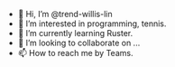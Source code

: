 - 👋 Hi, I’m @trend-willis-lin
- 👀 I’m interested in programming, tennis.
- 🌱 I’m currently learning Ruster.
- 💞️ I’m looking to collaborate on ...
- 📫 How to reach me by Teams.

<!---
trend-willis-lin/trend-willis-lin is a ✨ special ✨ repository because its `README.md` (this file) appears on your GitHub profile.
You can click the Preview link to take a look at your changes.
--->
